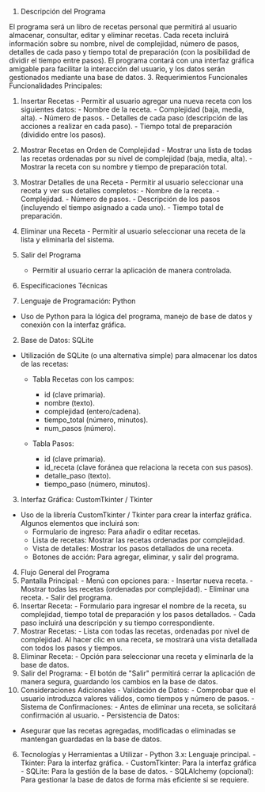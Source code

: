 1. Descripción del Programa
   
El programa será un libro de recetas personal que permitirá al usuario almacenar, consultar, editar y 
eliminar recetas. Cada receta incluirá información sobre su nombre, nivel de complejidad, número de 
pasos, detalles de cada paso y tiempo total de preparación (con la posibilidad de dividir el tiempo 
entre pasos). El programa contará con una interfaz gráfica amigable para facilitar la interacción del 
usuario, y los datos serán gestionados mediante una base de datos. 
3. Requerimientos Funcionales 
Funcionalidades Principales: 
1. Insertar Recetas - Permitir al usuario agregar una nueva receta con los siguientes datos: - Nombre de la receta. - Complejidad (baja, media, alta). - Número de pasos. - Detalles de cada paso (descripción de las acciones a realizar en cada paso). - Tiempo total de preparación (dividido entre los pasos). 
2. Mostrar Recetas en Orden de Complejidad - Mostrar una lista de todas las recetas ordenadas por su nivel de complejidad (baja, media, alta). - Mostrar la receta con su nombre y tiempo de preparación total. 
3. Mostrar Detalles de una Receta - Permitir al usuario seleccionar una receta y ver sus detalles completos: - Nombre de la receta. - Complejidad. - Número de pasos. - Descripción de los pasos (incluyendo el tiempo asignado a cada uno). - Tiempo total de preparación. 
4. Eliminar una Receta - Permitir al usuario seleccionar una receta de la lista y eliminarla del sistema. 
5. Salir del Programa 
   - Permitir al usuario cerrar la aplicación de manera controlada. 
 
 3. Especificaciones Técnicas 
 
 1. Lenguaje de Programación: Python 
   - Uso de Python para la lógica del programa, manejo de base de datos y conexión con la interfaz 
gráfica. 
 
 2. Base de Datos: SQLite 
   - Utilización de SQLite (o una alternativa simple) para almacenar los datos de las recetas: 
     - Tabla Recetas con los campos: 
       - id (clave primaria). 
       - nombre (texto). 
       - complejidad (entero/cadena). 
       - tiempo_total (número, minutos). 
       - num_pasos (número). 
 
     - Tabla Pasos: 
       - id (clave primaria). 
       - id_receta (clave foránea que relaciona la receta con sus pasos). 
       - detalle_paso (texto). 
       - tiempo_paso (número, minutos). 
 
 3. Interfaz Gráfica: CustomTkinter / Tkinter 
   - Uso de la librería CustomTkinter / Tkinter para crear la interfaz gráfica. Algunos elementos que 
incluirá son: 
     - Formulario de ingreso: Para añadir o editar recetas. 
     - Lista de recetas: Mostrar las recetas ordenadas por complejidad. 
     - Vista de detalles: Mostrar los pasos detallados de una receta. 
     - Botones de acción: Para agregar, eliminar, y salir del programa. 
 
4. Flujo General del Programa 
1. Pantalla Principal:  - Menú con opciones para: - Insertar nueva receta. - Mostrar todas las recetas (ordenadas por complejidad). - Eliminar una receta. - Salir del programa. 
2. Insertar Receta: - Formulario para ingresar el nombre de la receta, su complejidad, tiempo total de preparación y 
los pasos detallados. - Cada paso incluirá una descripción y su tiempo correspondiente. 
3. Mostrar Recetas: - Lista con todas las recetas, ordenadas por nivel de complejidad. Al hacer clic en una receta, se 
mostrará una vista detallada con todos los pasos y tiempos. 
4. Eliminar Receta: - Opción para seleccionar una receta y eliminarla de la base de datos. 
5. Salir del Programa: - El botón de "Salir" permitirá cerrar la aplicación de manera segura, guardando los cambios en la 
base de datos. 
5. Consideraciones Adicionales - Validación de Datos:  - Comprobar que el usuario introduzca valores válidos, como tiempos y número de pasos. - Sistema de Confirmaciones:  - Antes de eliminar una receta, se solicitará confirmación al usuario. - Persistencia de Datos:  
- Asegurar que las recetas agregadas, modificadas o eliminadas se mantengan guardadas en la base 
de datos. 
6. Tecnologías y Herramientas a Utilizar - Python 3.x: Lenguaje principal. - Tkinter: Para la interfaz gráfica. - CustomTkinter: Para la interfaz gráfica - SQLite: Para la gestión de la base de datos. - SQLAlchemy (opcional): Para gestionar la base de datos de forma más eficiente si se requiere. 
